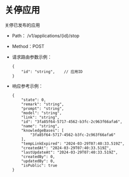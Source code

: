 # 关停应用

关停已发布的应用

- Path： /v1/applications/{id}/stop
- Method：POST

- 请求路由参数示例：

    ```
    {
        "id": "string",    // 应用ID
    }

- 响应参考示例：

    ```
    {
        "state": 0,
        "remark": "string",
        "prompt": "string",
        "model": "string",
        "link": "string",
        "id": "3fa85f64-5717-4562-b3fc-2c963f66afa6",
        "name": "string",
        "knowledgeBases": [
            "3fa85f64-5717-4562-b3fc-2c963f66afa6"
        ],
        "tempLinkExpired": "2024-03-29T07:40:33.519Z",
        "createdAt": "2024-03-29T07:40:33.519Z",
        "lastUpdateAt": "2024-03-29T07:40:33.519Z",
        "createdBy": 0,
        "updatedBy": 0,
        "isPublic": true
    }
    ```